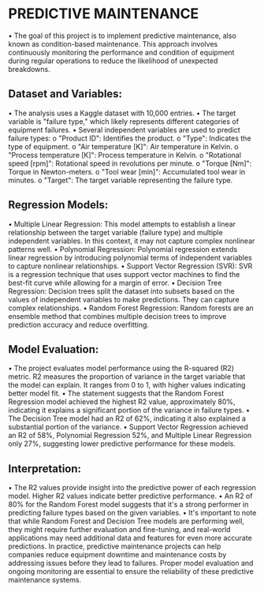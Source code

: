 # PREDICTIVE MAINTENANCE
•	The goal of this project is to implement predictive maintenance, also known as condition-based maintenance. This approach involves continuously monitoring the performance and condition of equipment during regular operations to reduce the likelihood of unexpected breakdowns.
## Dataset and Variables:
•	The analysis uses a Kaggle dataset with 10,000 entries.
•	The target variable is "failure type," which likely represents different categories of equipment failures.
•	Several independent variables are used to predict failure types:
o	"Product ID": Identifies the product.
o	"Type": Indicates the type of equipment.
o	"Air temperature [K]": Air temperature in Kelvin.
o	"Process temperature [K]": Process temperature in Kelvin.
o	"Rotational speed [rpm]": Rotational speed in revolutions per minute.
o	"Torque [Nm]": Torque in Newton-meters.
o	"Tool wear [min]": Accumulated tool wear in minutes.
o	"Target": The target variable representing the failure type.
## Regression Models:
•	Multiple Linear Regression: This model attempts to establish a linear relationship between the target variable (failure type) and multiple independent variables. In this context, it may not capture complex nonlinear patterns well.
•	Polynomial Regression: Polynomial regression extends linear regression by introducing polynomial terms of independent variables to capture nonlinear relationships.
•	Support Vector Regression (SVR): SVR is a regression technique that uses support vector machines to find the best-fit curve while allowing for a margin of error.
•	Decision Tree Regression: Decision trees split the dataset into subsets based on the values of independent variables to make predictions. They can capture complex relationships.
•	Random Forest Regression: Random forests are an ensemble method that combines multiple decision trees to improve prediction accuracy and reduce overfitting.
## Model Evaluation:
•	The project evaluates model performance using the R-squared (R2) metric. R2 measures the proportion of variance in the target variable that the model can explain. It ranges from 0 to 1, with higher values indicating better model fit.
•	The statement suggests that the Random Forest Regression model achieved the highest R2 value, approximately 80%, indicating it explains a significant portion of the variance in failure types.
•	The Decision Tree model had an R2 of 62%, indicating it also explained a substantial portion of the variance.
•	Support Vector Regression achieved an R2 of 58%, Polynomial Regression 52%, and Multiple Linear Regression only 27%, suggesting lower predictive performance for these models.
## Interpretation:
•	The R2 values provide insight into the predictive power of each regression model. Higher R2 values indicate better predictive performance.
•	An R2 of 80% for the Random Forest model suggests that it's a strong performer in predicting failure types based on the given variables.
•	It's important to note that while Random Forest and Decision Tree models are performing well, they might require further evaluation and fine-tuning, and real-world applications may need additional data and features for even more accurate predictions.
In practice, predictive maintenance projects can help companies reduce equipment downtime and maintenance costs by addressing issues before they lead to failures. Proper model evaluation and ongoing monitoring are essential to ensure the reliability of these predictive maintenance systems.


